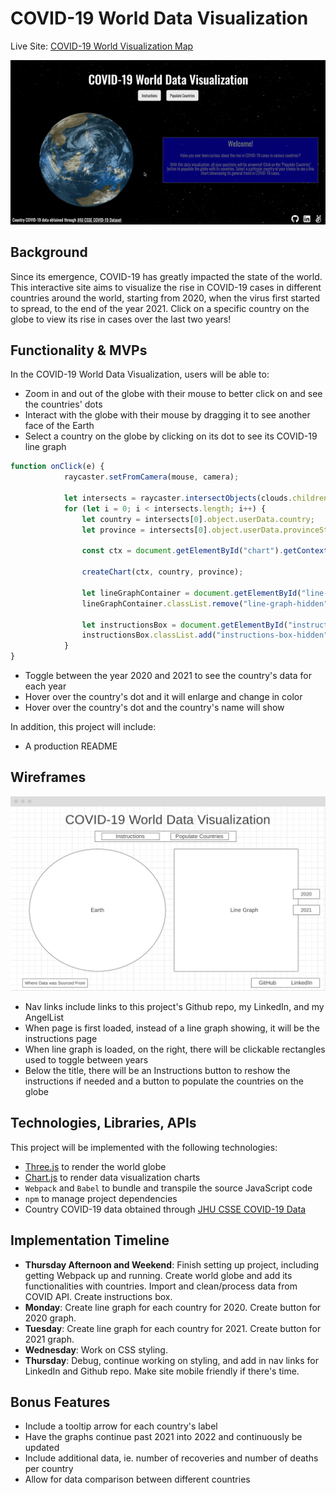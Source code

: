 # COVID-19 World Data Visualization 

Live Site: [COVID-19 World Visualization Map](https://michelleahuang.github.io/Covid19-Visualization-Map/)

![](src/images/demo.gif)

## Background

Since its emergence, COVID-19 has greatly impacted the state of the world. This interactive site aims to visualize the rise in COVID-19 cases in different countries around the world, starting from 2020, when the virus first started to spread, to the end of the year 2021. Click on a specific country on the globe to view its rise in cases over the last two years!

## Functionality & MVPs

In the COVID-19 World Data Visualization, users will be able to:
- Zoom in and out of the globe with their mouse to better click on and see the countries' dots 
- Interact with the globe with their mouse by dragging it to see another face of the Earth
- Select a country on the globe by clicking on its dot to see its COVID-19 line graph
```javascript
function onClick(e) {
            raycaster.setFromCamera(mouse, camera);

            let intersects = raycaster.intersectObjects(clouds.children);
            for (let i = 0; i < intersects.length; i++) {
                let country = intersects[0].object.userData.country;
                let province = intersects[0].object.userData.provinceState;

                const ctx = document.getElementById("chart").getContext("2d");
            
                createChart(ctx, country, province);

                let lineGraphContainer = document.getElementById("line-graph");
                lineGraphContainer.classList.remove("line-graph-hidden");

                let instructionsBox = document.getElementById("instructions");
                instructionsBox.classList.add("instructions-box-hidden");     
            }
}
```
- Toggle between the year 2020 and 2021 to see the country's data for each year
- Hover over the country's dot and it will enlarge and change in color
- Hover over the country's dot and the country's name will show

In addition, this project will include:
- A production README

 ## Wireframes

 ![](visualization-map-wireframe.png)

 - Nav links include links to this project's Github repo, my LinkedIn, and my AngelList
 - When page is first loaded, instead of a line graph showing, it will be the instructions page
 - When line graph is loaded, on the right, there will be clickable rectangles used to toggle between years
 - Below the title, there will be an Instructions button to reshow the instructions if needed and a button to populate the countries on the globe

## Technologies, Libraries, APIs

This project will be implemented with the following technologies:
- [Three.js](https://d3js.org/) to render the world globe
- [Chart.js](https://www.chartjs.org/) to render data visualization charts
- `Webpack` and `Babel` to bundle and transpile the source JavaScript code
- `npm` to manage project dependencies 
- Country COVID-19 data obtained through [JHU CSSE COVID-19 Data](https://github.com/CSSEGISandData/COVID-19)

## Implementation Timeline

- **Thursday Afternoon and Weekend**: Finish setting up project, including getting Webpack up and running. Create world globe and add its functionalities with countries. Import and clean/process data from COVID API. Create instructions box.
- **Monday**: Create line graph for each country for 2020. Create button for 2020 graph. 
- **Tuesday**: Create line graph for each country for 2021. Create button for 2021 graph. 
- **Wednesday**: Work on CSS styling.
- **Thursday**: Debug, continue working on styling, and add in nav links for LinkedIn and Github repo. Make site mobile friendly if there's time.

## Bonus Features
- Include a tooltip arrow for each country's label
- Have the graphs continue past 2021 into 2022 and continuously be updated 
- Include additional data, ie. number of recoveries and number of deaths per country
- Allow for data comparison between different countries
